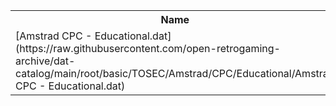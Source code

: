 <table>
<tr><th>Name</th><th>Size</th></tr>
<tr><td>[Amstrad CPC - Educational.dat](https://raw.githubusercontent.com/open-retrogaming-archive/dat-catalog/main/root/basic/TOSEC/Amstrad/CPC/Educational/Amstrad CPC - Educational.dat)</td><td>3097</td></tr>
</table>
